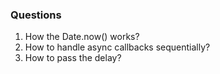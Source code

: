 ### **Questions**
1. How the Date.now() works?
2. How to handle async callbacks sequentially?
3. How to pass the delay?